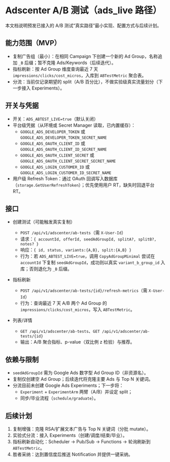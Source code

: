 # Adscenter A/B 测试（ads_live 路径）

本文档说明预发已接入的 A/B 测试“真实路径”最小实现、配置方式与后续计划。

## 能力范围（MVP）

- 复制广告组（最小）：在相同 Campaign 下创建一个新的 Ad Group，名称追加 `_B` 后缀；暂不克隆 Ads/Keywords（后续迭代）。
- 指标刷新：按 Ad Group 维度查询最近 7 天 `impressions/clicks/cost_micros`，入库到 `ABTestMetric` 聚合表。
- 分流：当前仅记录期望的 split（A/B 百分比），不做实验级真实流量划分（下一步接入 Experiments）。

## 开关与凭据

- 开关：`ADS_ABTEST_LIVE=true`（默认关闭）
- 平台级凭据（从环境或 Secret Manager 读取，已内置缓存）：
  - `GOOGLE_ADS_DEVELOPER_TOKEN` 或 `GOOGLE_ADS_DEVELOPER_TOKEN_SECRET_NAME`
  - `GOOGLE_ADS_OAUTH_CLIENT_ID` 或 `GOOGLE_ADS_OAUTH_CLIENT_ID_SECRET_NAME`
  - `GOOGLE_ADS_OAUTH_CLIENT_SECRET` 或 `GOOGLE_ADS_OAUTH_CLIENT_SECRET_SECRET_NAME`
  - `GOOGLE_ADS_LOGIN_CUSTOMER_ID` 或 `GOOGLE_ADS_LOGIN_CUSTOMER_ID_SECRET_NAME`
- 用户级 Refresh Token：通过 OAuth 回调写入数据库（`storage.GetUserRefreshToken`）；优先使用用户 RT，缺失时回退平台 RT。

## 接口

- 创建测试（可能触发真实复制）
  - `POST /api/v1/adscenter/ab-tests`（需 `X-User-Id`）
  - 请求：`{ accountId, offerId, seedAdGroupId, splitA?, splitB?, notes? }`
  - 响应：`{ id, status, variants:{A,B}, split:{A,B} }`
  - 行为：若 `ADS_ABTEST_LIVE=true`，调用 `CopyAdGroupMinimal` 尝试在 `accountId` 下复制 `seedAdGroupId`，成功则以真实 `variant_b_group_id` 入库；否则退化为 `_B` 后缀。

- 指标刷新
  - `POST /api/v1/adscenter/ab-tests/{id}/refresh-metrics`（需 `X-User-Id`）
  - 行为：查询最近 7 天 A/B 两个 Ad Group 的 `impressions/clicks/cost_micros`，写入 `ABTestMetric`。

- 列表/详情
  - `GET /api/v1/adscenter/ab-tests`、`GET /api/v1/adscenter/ab-tests/{id}`
  - 输出：A/B 聚合指标、p-value（双比例 z 检验）与推荐。

## 依赖与限制

- `seedAdGroupId` 需为 Google Ads 数字型 Ad Group ID（非资源名）。
- 复制仅创建空 Ad Group；后续迭代将克隆主要 Ads 与 Top N 关键词。
- 分流目前未创建 Google Ads Experiments；下一步将：
  - `Experiment` + `ExperimentArm` 两臂（A/B）并设定 split；
  - 同步/毕业流程（`schedule/graduate`）。

## 后续计划

1) 复制增强：克隆 RSA/扩展文本广告与 Top N 关键词（分批 mutate）。
2) 实验式分流：接入 Experiments（创建/调度/结束/毕业）。
3) 指标刷新自动化：Scheduler → Pub/Sub → Functions → 轮询刷新到 `ABTestMetric`。
4) 胜者采纳：达到置信度后推送 Notification 并提供一键采纳。

